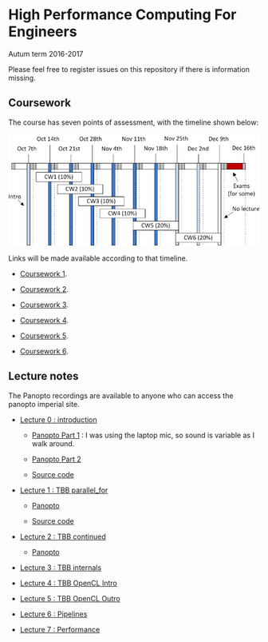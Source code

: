 High Performance Computing For Engineers
========================================

Autum term 2016-2017

Please feel free to register issues on this repository if there is
information missing.

Coursework
----------

The course has seven points of assessment, with the timeline
shown below:

![Timeline](timetable.png)

Links will be made available according to that timeline.

- [Coursework 1](https://github.com/HPCE/hpce-2016-cw1).

- [Coursework 2](https://github.com/HPCE/hpce-2016-cw2).

- [Coursework 3](https://github.com/HPCE/hpce-2016-cw3).

- [Coursework 4](https://github.com/HPCE/hpce-2016-cw4).

- [Coursework 5](https://github.com/HPCE/hpce-2016-cw5).

- [Coursework 6](https://github.com/HPCE/hpce-2016-cw6).

Lecture notes
-------------

The Panopto recordings are available to anyone who can access the panopto imperial site.

- [Lecture 0 : introduction](slides/hpce-lec0-introduction.pdf)

  - [Panopto Part 1](https://imperial.cloud.panopto.eu/Panopto/Pages/Viewer.aspx?id=ab2940cc-8ea3-4edf-b77b-7d5958ef1ee1) : I was
    using the laptop mic, so sound is variable as I walk around.

  - [Panopto Part 2](https://imperial.cloud.panopto.eu/Panopto/Pages/Viewer.aspx?id=33202873-1418-4715-8040-4b5cc79e96dc)

  - [Source code](slides/lec0)

- [Lecture 1 : TBB parallel_for](slides/hpce-lec1-parfor.pdf)

  - [Panopto](https://imperial.cloud.panopto.eu/Panopto/Pages/Viewer.aspx?id=46a42cd6-04c4-480f-881e-55c37126dc8b)

  - [Source code](slides/lec1)

- [Lecture 2 : TBB continued](slides/hpce-lec2-parfor-tbb.pdf)

  - [Panopto](https://imperial.cloud.panopto.eu/Panopto/Pages/Viewer.aspx?id=3eef6420-2cd8-466d-83f5-6e584b9a577d)

- [Lecture 3 : TBB internals](slides/hpce-lec3-tbb-details.pdf)

- [Lecture 4 : TBB OpenCL Intro](slides/hpce-lec4-opencl-intro.pdf)

- [Lecture 5 : TBB OpenCL Outro](slides/hpce-lec5-opencl-outro.pdf)

- [Lecture 6 : Pipelines](slides/hpce-lec6-pipelines.pdf)

- [Lecture 7 : Performance](slides/hpce-lec7-performance.pdf)



